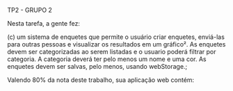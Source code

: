  TP2 - GRUPO 2


Nesta tarefa, a gente fez:

(c) um sistema de enquetes que permite o usuário criar enquetes, enviá-las para outras pessoas e visualizar os resultados em um gráfico². As enquetes devem ser categorizadas ao serem listadas e o usuario poderá filtrar por categoria. A categoria deverá ter pelo menos um nome e uma cor. As enquetes devem ser salvas, pelo menos, usando webStorage.;


Valendo 80% da nota deste trabalho, sua aplicação web contém:
